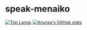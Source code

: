 # speak-menaiko

[![Top Langs](https://github-readme-stats.vercel.app/api/top-langs/?username=speak-mentaiko)](https://github.com/anuraghazra/github-readme-stats)
[![Anurag's GitHub stats](https://github-readme-stats.vercel.app/api?username=speak-mentaiko)](https://github.com/anuraghazra/github-readme-stats)
